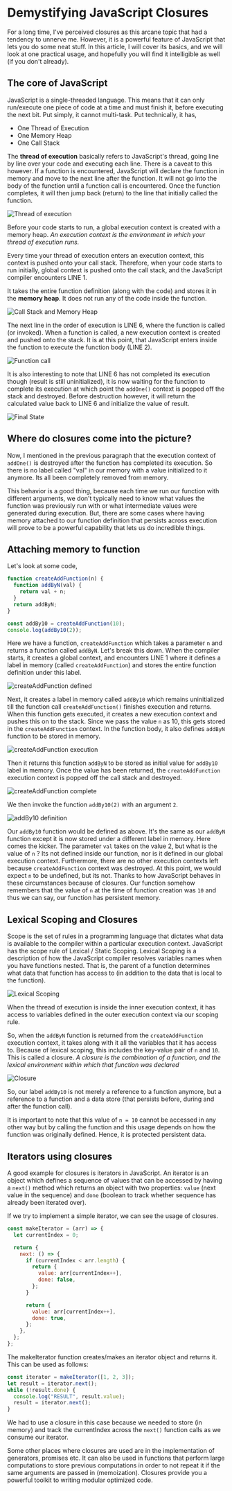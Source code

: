 # Demystifying JavaScript Closures

For a long time, I've perceived closures as this arcane topic that had a tendency to unnerve me. However, it is a powerful feature of JavaScript that lets you do some neat stuff. In this article, I will cover its basics, and we will look at one practical usage, and hopefully you will find it intelligible as well (if you don't already).

## The core of JavaScript

JavaScript is a single-threaded language. This means that it can only run/execute one piece of code at a time and must finish it, before executing the next bit. Put simply, it cannot multi-task. Put technically, it has,

- One Thread of Execution
- One Memory Heap
- One Call Stack

The **thread of execution** basically refers to JavaScript's thread, going line by line over your code and executing each line. There is a caveat to this however. If a function is encountered, JavaScript will declare the function in memory and move to the next line after the function. It will not go into the body of the function until a function call is encountered. Once the function completes, it will then jump back (return) to the line that initially called the function.

![Thread of execution](https://dev-to-uploads.s3.amazonaws.com/i/kzbawqhavtrcrf4vmhvf.png)

Before your code starts to run, a global execution context is created with a memory heap. _An execution context is the environment in which your thread of execution runs._

Every time your thread of execution enters an execution context, this context is pushed onto your call stack. Therefore, when your code starts to run initially, global context is pushed onto the call stack, and the JavaScript compiler encounters LINE 1.

It takes the entire function definition (along with the code) and stores it in the **memory heap**. It does not run any of the code inside the function.

![Call Stack and Memory Heap](https://dev-to-uploads.s3.amazonaws.com/i/b90rf5jjarsb6tzwhtsm.png)

The next line in the order of execution is LINE 6, where the function is called (or invoked). When a function is called, a new execution context is created and pushed onto the stack. It is at this point, that JavaScript enters inside the function to execute the function body (LINE 2).

![Function call](https://dev-to-uploads.s3.amazonaws.com/i/u9ypmb24y0f2l59utmwe.png)

It is also interesting to note that LINE 6 has not completed its execution though (result is still uninitialized), it is now waiting for the function to complete its execution at which point the `addOne()` context is popped off the stack and destroyed. Before destruction however, it will return the calculated value back to LINE 6 and initialize the value of result.

![Final State](https://dev-to-uploads.s3.amazonaws.com/i/1f30859d8hnoar0zopar.png)

## Where do closures come into the picture?

Now, I mentioned in the previous paragraph that the execution context of `addOne()` is destroyed after the function has completed its execution. So there is no label called "val" in our memory with a value initialized to it anymore. Its all been completely removed from memory.

This behavior is a good thing, because each time we run our function with different arguments, we don't typically need to know what values the function was previously run with or what intermediate values were generated during execution. But, there are some cases where having memory attached to our function definition that persists across execution will prove to be a powerful capability that lets us do incredible things.

## Attaching memory to function

Let's look at some code,

```js
function createAddFunction(n) {
  function addByN(val) {
    return val + n;
  }
  return addByN;
}

const addBy10 = createAddFunction(10);
console.log(addBy10(2));
```

Here we have a function, `createAddFunction` which takes a parameter `n` and returns a function called `addByN`. Let's break this down. When the compiler starts, it creates a global context, and encounters LINE 1 where it defines a label in memory (called `createAddFunction`) and stores the entire function definition under this label.

![createAddFunction defined](https://dev-to-uploads.s3.amazonaws.com/i/r2bbbsatb958pdsxlgv4.png)

Next, it creates a label in memory called `addBy10` which remains uninitialized till the function call `createAddFunction()` finishes execution and returns. When this function gets executed, it creates a new execution context and pushes this on to the stack. Since we pass the value `n` as 10, this gets stored in the `createAddFunction` context. In the function body, it also defines `addByN` function to be stored in memory.

![createAddFunction execution](https://dev-to-uploads.s3.amazonaws.com/i/4e0q1kklxssiaio89x1g.png)

Then it returns this function `addByN` to be stored as initial value for `addBy10` label in memory. Once the value has been returned, the `createAddFunction` execution context is popped off the call stack and destroyed.

![createAddFunction complete](https://dev-to-uploads.s3.amazonaws.com/i/uo4p9qjh8ciu1pcqxcps.png)

We then invoke the function `addBy10(2)` with an argument `2`.

![addBy10 definition](https://dev-to-uploads.s3.amazonaws.com/i/061unjliklurkixn73tv.png)

Our `addBy10` function would be defined as above. It's the same as our `addByN` function except it is now stored under a different label in memory. Here comes the kicker. The parameter `val` takes on the value 2, but what is the value of `n` ? Its not defined inside our function, nor is it defined in our global execution context. Furthermore, there are no other execution contexts left because `createAddFunction` context was destroyed. At this point, we would expect `n` to be undefined, but its not. Thanks to how JavaScript behaves in these circumstances because of closures. Our function somehow remembers that the value of `n` at the time of function creation was `10` and thus we can say, our function has persistent memory.

## Lexical Scoping and Closures

Scope is the set of rules in a programming language that dictates what data is available to the compiler within a particular execution context. JavaScript has the scope rule of Lexical / Static Scoping. Lexical Scoping is a description of how the JavaScript compiler resolves variables names when you have functions nested. That is, the parent of a function determines what data that function has access to (in addition to the data that is local to the function).

![Lexical Scoping](https://dev-to-uploads.s3.amazonaws.com/i/ryb65wc33adb5vniaw1i.png)

When the thread of execution is inside the inner execution context, it has access to variables defined in the outer execution context via our scoping rule.

So, when the `addByN` function is returned from the `createAddFunction` execution context, it takes along with it all the variables that it has access to. Because of lexical scoping, this includes the key-value pair of `n` and `10`. This is called a closure. _A closure is the combination of a function, and the lexical environment within which that function was declared_

![Closure](https://dev-to-uploads.s3.amazonaws.com/i/l3hfkfeh0gxk9vcthpn2.png)

So, our label `addBy10` is not merely a reference to a function anymore, but a reference to a function and a data store (that persists before, during and after the function call).

It is important to note that this value of `n = 10` cannot be accessed in any other way but by calling the function and this usage depends on how the function was originally defined. Hence, it is protected persistent data.

## Iterators using closures

A good example for closures is iterators in JavaScript. An iterator is an object which defines a sequence of values that can be accessed by having a `next()` method which returns an object with two properties: `value` (next value in the sequence) and `done` (boolean to track whether sequence has already been iterated over).

If we try to implement a simple iterator, we can see the usage of closures.

```js
const makeIterator = (arr) => {
  let currentIndex = 0;

  return {
    next: () => {
      if (currentIndex < arr.length) {
        return {
          value: arr[currentIndex++],
          done: false,
        };
      }

      return {
        value: arr[currentIndex++],
        done: true,
      };
    },
  };
};
```

The makeIterator function creates/makes an iterator object and returns it. This can be used as follows:

```js
const iterator = makeIterator([1, 2, 3]);
let result = iterator.next();
while (!result.done) {
  console.log("RESULT", result.value);
  result = iterator.next();
}
```

We had to use a closure in this case because we needed to store (in memory) and track the currentIndex across the `next()` function calls as we consume our iterator.

Some other places where closures are used are in the implementation of generators, promises etc. It can also be used in functions that perform large computations to store previous computations in order to not repeat it if the same arguments are passed in (memoization). Closures provide you a powerful toolkit to writing modular optimized code.
